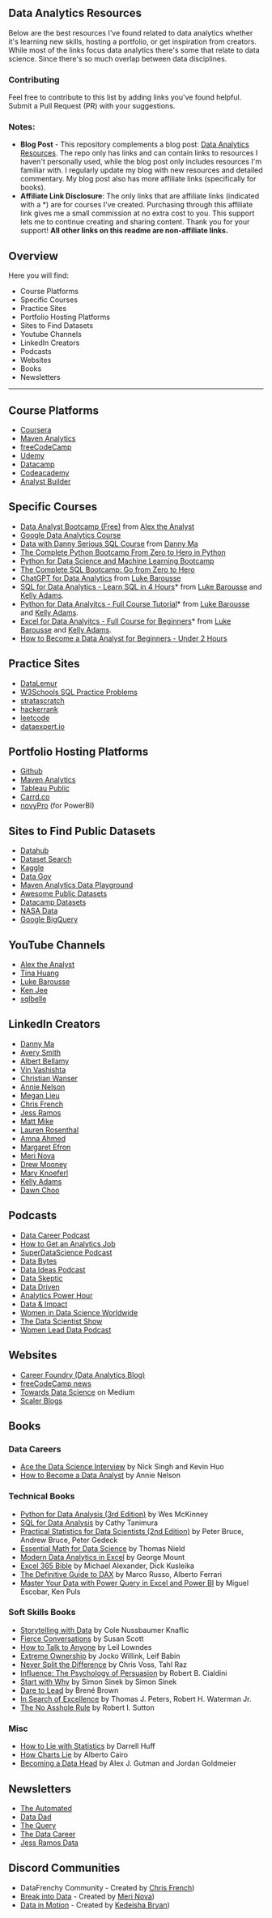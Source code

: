 ## Data Analytics Resources

Below are the best resources I've found related to data analytics whether it's learning new skills, hosting a portfolio, or get inspiration from creators. While most of the links focus data analytics there's some that relate to data science. Since there's so much overlap between data disciplines. 

### Contributing
Feel free to contribute to this list by adding links you've found helpful. Submit a Pull Request (PR) with your suggestions.

### Notes: 
- **Blog Post** - This repository complements a blog post: [Data Analytics Resources](https://www.kellyjadams.com/post/data-analytics-resources). The repo only has links and can contain links to resources I haven't personally used, while the blog post only includes resources I'm familiar with. I regularly update my blog with new resources and detailed commentary. My blog post also has more affiliate links (specifically for books). 
- **Affiliate Link Disclosure**: The only links that are affiliate links (indicated with a *) are for courses I've created. Purchasing through this affiliate link gives me a small commission at no extra cost to you. This support lets me to continue creating and sharing content. Thank you for your support! **All other links on this readme are non-affiliate links.**

## Overview

Here you will find:

- Course Platforms
- Specific Courses
- Practice Sites
- Portfolio Hosting Platforms
- Sites to Find Datasets
- Youtube Channels
- LinkedIn Creators
- Podcasts
- Websites
- Books
- Newsletters

---

## Course Platforms

- [Coursera](https://www.coursera.org/)
- [Maven Analytics](https://www.mavenanalytics.io/) 
- [freeCodeCamp](https://www.freecodecamp.org/learn/)
- [Udemy](https://www.udemy.com/)
- [Datacamp](https://www.datacamp.com/)
- [Codeacademy](https://www.codecademy.com/)
- [Analyst Builder](https://www.analystbuilder.com/) 

## Specific Courses

- [Data Analyst Bootcamp (Free)](https://youtube.com/playlist?list=PLUaB-1hjhk8FE_XZ87vPPSfHqb6OcM0cF) from [Alex the Analyst](https://www.youtube.com/@AlexTheAnalyst) 
- [Google Data Analytics Course](https://grow.google/dataanalytics/#?modal_active=none) 
- [Data with Danny Serious SQL Course](https://www.datawithdanny.com/courses/serious-sql) from [Danny Ma](https://www.datawithdanny.com/)
- [The Complete Python Bootcamp From Zero to Hero in Python](https://www.udemy.com/course/complete-python-bootcamp/)
- [Python for Data Science and Machine Learning Bootcamp](https://www.udemy.com/course/python-for-data-science-and-machine-learning-bootcamp/)
- [The Complete SQL Bootcamp: Go from Zero to Hero](https://www.udemy.com/course/the-complete-sql-bootcamp/)
- [ChatGPT for Data Analytics](https://www.lukebarousse.com/chatgpt) from [Luke Barousse](https://www.lukebarousse.com/)
- [SQL for Data Analytics - Learn SQL in 4 Hours](https://youtu.be/7mz73uXD9DA?feature=shared)* from [Luke Barousse](https://www.lukebarousse.com/) and [Kelly Adams](https://www.kellyjadams.com/).
- [Python for Data Analyitcs - Full Course Tutorial](https://www.lukebarousse.com/a/2147873313/NY7yabZz)* from [Luke Barousse](https://www.lukebarousse.com/) and [Kelly Adams](https://www.kellyjadams.com/).
- [Excel for Data Analyitcs - Full Course for Beginners](https://www.lukebarousse.com/a/2147977813/NY7yabZz)* from [Luke Barousse](https://www.lukebarousse.com/) and [Kelly Adams](https://www.kellyjadams.com/).
- [How to Become a Data Analyst for Beginners - Under 2 Hours](https://youtube.com/playlist?list=PLXledyz7GVuI6L6NZfmwywMKXqCFd0OeK&si=TjaAAJOvN_HI9-HO)

## Practice Sites

- [DataLemur](https://datalemur.com/?referralCode=AbMUPIHm)
- [W3Schools SQL Practice Problems](https://www.w3schools.com/sql/sql_exercises.asp)
- [stratascratch](https://www.stratascratch.com/) 
- [hackerrank](https://www.hackerrank.com/)
- [leetcode](https://leetcode.com/)
- [dataexpert.io](https://dataengineer.io/questions)

## Portfolio Hosting Platforms

- [Github](https://github.com/)
- [Maven Analytics](https://www.mavenanalytics.io/showcase)
- [Tableau Public](https://public.tableau.com/app/discover)
- [Carrd.co](https://carrd.co/) 
- [novyPro](https://www.novypro.com/) (for PowerBI) 

## Sites to Find Public Datasets

- [Datahub](https://datahub.io/collections)
- [Dataset Search](https://datasetsearch.research.google.com/) 
- [Kaggle](https://www.kaggle.com/datasets) 
- [Data Gov](https://data.gov/)
- [Maven Analytics Data Playground](https://www.mavenanalytics.io/data-playground)
- [Awesome Public Datasets](https://github.com/awesomedata/awesome-public-datasets)
- [Datacamp Datasets](https://www.datacamp.com/workspace/datasets)
- [NASA Data](https://data.nasa.gov/)
- [Google BigQuery](https://cloud.google.com/bigquery/docs/sandbox)

## YouTube Channels

- [Alex the Analyst](https://www.youtube.com/c/AlexTheAnalyst)
- [Tina Huang](https://www.youtube.com/channel/UC2UXDak6o7rBm23k3Vv5dww/featured) 
- [Luke Barousse](https://www.youtube.com/c/LukeBarousse)
- [Ken Jee](https://www.youtube.com/@KenJee_ds/featured)
- [sqlbelle](https://www.youtube.com/c/sqlbelle)

## LinkedIn Creators

- [Danny Ma](https://www.linkedin.com/in/datawithdanny/) 
- [Avery Smith](https://www.linkedin.com/in/averyjsmith/) 
- [Albert Bellamy](https://www.linkedin.com/in/bellamy-al/) 
- [Vin Vashishta](https://www.linkedin.com/in/vineetvashishta/)  
- [Christian Wanser](https://www.linkedin.com/in/christian-wanser/) 
- [Annie Nelson](https://www.linkedin.com/in/annie-nelson-analyst/) 
- [Megan Lieu](https://www.linkedin.com/in/meganlieu/)
- [Chris French](https://www.linkedin.com/in/chris-french-data/)
- [Jess Ramos](https://www.linkedin.com/in/jessramosmsba/)
- [Matt Mike](https://www.linkedin.com/in/matthewmike/)
- [Lauren Rosenthal](https://www.linkedin.com/in/lauren-rosenthal/)
- [Amna Ahmed](https://www.linkedin.com/in/amna-ahmed3282/)
- [Margaret Efron](https://www.linkedin.com/in/mnefron/)
- [Meri Nova](https://www.linkedin.com/in/meri-bozulanova/) 
- [Drew Mooney](https://www.linkedin.com/in/drew-mooney-data/) 
- [Mary Knoeferl](https://www.linkedin.com/in/mary-knoeferl/)
- [Kelly Adams](https://www.linkedin.com/in/kellyjianadams/)
- [Dawn Choo](https://www.linkedin.com/in/data-dawn/)

## Podcasts

- [Data Career Podcast](https://anchor.fm/datacareerpodcast) 
- [How to Get an Analytics Job](https://www.youtube.com/@howtogetananalyticsjob336/featured)
- [SuperDataScience Podcast](https://www.superdatascience.com/podcast) 
- [Data Bytes](https://www.womenindata.org/podcast) 
- [Data Ideas Podcast](https://open.spotify.com/show/5pYsyJRoNStY1a6Ubw38v5?si=77c0959f2992402b)
- [Data Skeptic](https://dataskeptic.com/) 
- [Data Driven](https://datadriven.tv/) 
- [Analytics Power Hour](https://analyticshour.io/)
- [Data & Impact](https://podcasts.apple.com/us/podcast/data-impact-a-passion2knowledge-experience/id1431897021)
- [Women in Data Science Worldwide](https://www.widsworldwide.org/get-inspired/podcasts/)
- [The Data Scientist Show](https://www.youtube.com/c/thedatascientistshow)
- [Women Lead Data Podcast](https://www.secoda.co/podcast)
  
## Websites

- [Career Foundry (Data Analytics Blog)](https://careerfoundry.com/en/blog/data-analytics/)
- [freeCodeCamp news](https://www.freecodecamp.org/news/)
- [Towards Data Science](https://towardsdatascience.com/) on Medium
- [Scaler Blogs](https://www.scaler.com/blog/category/data-science-business-analytics/) 


## Books

### Data Careers
- [Ace the Data Science Interview](https://a.co/d/64kIImN) by Nick Singh and Kevin Huo 
- [How to Become a Data Analyst](https://a.co/d/3BUp5m4)  by Annie Nelson

### Technical Books
- [Python for Data Analysis (3rd Edition)](https://amzn.to/48jSwj7) by Wes McKinney 
- [SQL for Data Analysis](https://a.co/d/63MeilT) by Cathy Tanimura
- [Practical Statistics for Data Scientists (2nd Edition)](https://a.co/d/1YkZaab) by Peter Bruce, Andrew Bruce, Peter Gedeck
- [Essential Math for Data Science](https://a.co/d/iIWzb5C) by Thomas Nield
- [Modern Data Analytics in Excel](https://a.co/d/6Wld3qf) by George Mount
- [Excel 365 Bible](https://a.co/d/gZPOpZJ) by Michael Alexander, Dick Kusleika
- [The Definitive Guide to DAX](https://a.co/d/b90GT5B) by Marco Russo, Alberto Ferrari
- [Master Your Data with Power Query in Excel and Power BI](https://a.co/d/0dCssYI) by Miguel Escobar, Ken Puls

### Soft Skills Books
- [Storytelling with Data](https://a.co/d/bLLoTsK) by Cole Nussbaumer Knaflic
- [Fierce Conversations](https://a.co/d/6ssUZ9E) by Susan Scott
- [How to Talk to Anyone](https://a.co/d/cncBCCT) by Leil Lowndes
- [Extreme Ownership](https://a.co/d/hDXMGZ9) by Jocko Willink, Leif Babin
- [Never Split the Difference](https://a.co/d/i5pbWsn) by Chris Voss, Tahl Raz
- [Influence: The Psychology of Persuasion](https://a.co/d/3dpOQP5) by Robert B. Cialdini
- [Start with Why](https://a.co/d/bBB3p8L) by Simon Sinek by Simon Sinek
- [Dare to Lead](https://a.co/d/2dyQFhP) by Brené Brown
- [In Search of Excellence](https://a.co/d/4wJlKzP) by Thomas J. Peters, Robert H. Waterman Jr.
- [The No Asshole Rule](https://a.co/d/ieF4WlE) by Robert I. Sutton

### Misc
- [How to Lie with Statistics](https://a.co/d/6AaKxB7) by Darrell Huff 
- [How Charts Lie](https://a.co/d/fwnyO3j) by Alberto Cairo
- [Becoming a Data Head](https://a.co/d/4fB31Aw) by Alex J. Gutman and Jordan Goldmeier

## Newsletters

- [The Automated](https://www.theautomated.co/) 
- [Data Dad](https://www.datadad.io/tdhnewsletter)
- [The Query](https://newsletter.thequery.io/)
- [The Data Career](https://thdatapoint.substack.com/)
- [Jess Ramos Data](https://jess-ramos-data.ck.page/)

## Discord Communities

- DataFrenchy Community - Created by [Chris French](https://www.linkedin.com/in/chris-french-data/))
- [Break into Data](https://discord.gg/kqQDVdhqFf) - Created by [Meri Nova](https://www.linkedin.com/in/meri-bozulanova/))
- [Data in Motion](https://discord.gg/nsfMTQqqeA) - Created by [Kedeisha Bryan](https://www.linkedin.com/in/kedeishabryan/))
